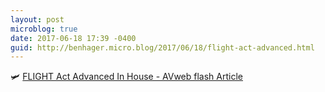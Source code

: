 ```yaml
---
layout: post
microblog: true
date: 2017-06-18 17:39 -0400
guid: http://benhager.micro.blog/2017/06/18/flight-act-advanced.html
---
```

🛩 [FLIGHT Act Advanced In House - AVweb flash Article](https://www.avweb.com/avwebflash/news/FLIGHT-Act-Advanced-in-House-229149-1.html)
